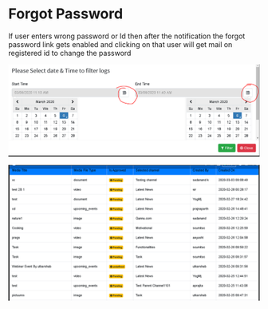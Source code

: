 # Forgot Password

If user enters wrong password or Id then after the notification the forgot password link gets enabled and clicking on that user will get mail on registered id to change the password

![](../.gitbook/assets/image%20%28227%29.png)

![](../.gitbook/assets/image%20%28239%29.png)



